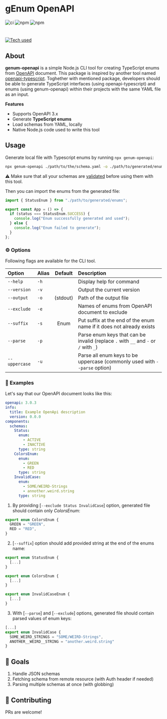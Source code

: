 # gEnum OpenAPI

![ci](https://github.com/mrdannael/genum-openapi/actions/workflows/nodejs.yaml/badge.svg)
![npm](https://img.shields.io/npm/v/genum-openapi)
![npm](https://img.shields.io/npm/dm/genum-openapi)

#

[![Tech used](https://skills.thijs.gg/icons?i=nodejs,ts)](https://skills.thijs.gg)

## About

**genum-openapi** is a simple Node.js CLI tool for creating TypeScript enums from [OpenAPI](https://spec.openapis.org/oas/latest.html) document. This package is inspired by another tool named [openapi-typescript](https://github.com/drwpow/openapi-typescript/blob/main/packages/openapi-typescript). Toghether with mentioned package, developers should be able to generate TypeScript interfaces (using openapi-typescript) and enums (using genum-openapi) within their projects with the same YAML file as an input.

**Features**

- Supports OpenAPI 3.x
- Generate **TypeScript enums**
- Load schemas from YAML, locally
- Native Node.js code used to write this tool

## Usage

Generate local file with Typescript enums by running `npx genum-openapi`:

```bash
npx genum-openapi ./path/to/the/schema.yaml -o ./path/to/generated/enums.ts
```

:warning: Make sure that all your schemas are [validated](https://redocly.com/docs/cli/commands/lint/) before using them with this tool.

Then you can import the enums from the generated file:

```ts
import { StatusEnum } from "./path/to/generated/enums";

export const App = () => {
  if (status === StatusEnum.SUCCESS) {
    console.log("Enum successfully generated and used");
  } else {
    console.log("Enum failed to generate");
  }
};
```

### :gear: Options

Following flags are available for the CLI tool.

| Option        | Alias | Default  | Description                                                                         |
| :------------ | :---- | :------: | :---------------------------------------------------------------------------------- |
| `--help`      | `-h`  |          | Display help for command                                                            |
| `--version`   | `-v`  |          | Output the current version                                                          |
| `--output`    | `-o`  | (stdout) | Path of the output file                                                             |
| `--exclude`   | `-e`  |          | Names of enums from OpenAPI document to exclude                                     |
| `--suffix`    | `-s`  |   Enum   | Put suffix at the end of the enum name if it does not already exists                |
| `--parse`     | `-p`  |          | Parse enum keys that can be invalid (replace `.` with `__` and `-` or `/` with `_`) |
| `--uppercase` | `-u`  |          | Parse all enum keys to be uppercase (commonly used with `--parse` option)           |

### :book: Examples

Let's say that our OpenAPI document looks like this:

```yaml
openapi: 3.0.3
info:
  title: Example OpenApi description
  version: 0.0.0
components:
  schemas:
    Status:
      enum:
        - ACTIVE
        - INACTIVE
      type: string
    ColorsEnum:
      enum:
        - GREEN
        - RED
      type: string
    InvalidCase:
      enum:
        - SOME/WEIRD-Strings
        - annother.weird.string
      type: string
```

1. By providing [`--exclude Status InvalidCase`] option, generated file should contain only _ColorsEnum_:

```ts
export enum ColorsEnum {
  GREEN = "GREEN",
  RED = "RED",
}
```

2. [`--suffix`] option should add provided string at the end of the enums name:

```ts
export enum StatusEnum {
  [...]
}

export enum ColorsEnum {
  [...]
}

export enum InvalidCaseEnum {
  [...]
}
```

3. With [`--parse`] and [`--exclude`] options, generated file should contain parsed values of enum keys:

```ts
[...]
export enum InvalidCase {
  SOME_WEIRD_STRINGS = "SOME/WEIRD-Strings",
  ANOTHER__WEIRD__STRING = "another.weird.string"
}
```

## :mega: Goals

1. Handle JSON schemas
2. Fetching schema from remote resource (with Auth header if needed)
3. Parsing multiple schemas at once (with globbing)

## :couple_with_heart: Contributing

PRs are welcome!
